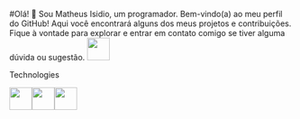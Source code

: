 #Olá! 👋
Sou Matheus Isidio, um programador. Bem-vindo(a) ao meu perfil do GitHub! Aqui você encontrará alguns dos meus projetos e contribuições. Fique à vontade para explorar e entrar em contato comigo se tiver alguma dúvida ou sugestão.
</n>
[<img src="https://cdn.jsdelivr.net/gh/devicons/devicon@latest/icons/linkedin/linkedin-original.svg" width="40" height="40"/>](https://www.linkedin.com/in/matheus-alves-7a9140230/)

Technologies
<div >
<img src="https://cdn.jsdelivr.net/gh/devicons/devicon@latest/icons/canva/canva-original.svg"  width="40" height="40"/><img src="https://cdn.jsdelivr.net/gh/devicons/devicon@latest/icons/css3/css3-original.svg"  width="40" height="40"/><img src="https://cdn.jsdelivr.net/gh/devicons/devicon@latest/icons/html5/html5-original.svg" width="40" height="40"/>
</div>

